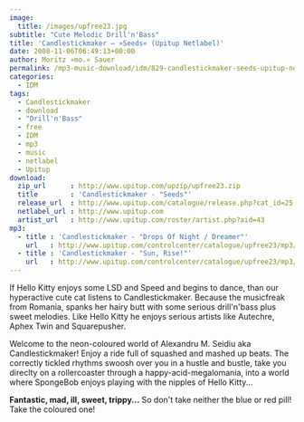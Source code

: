 ```yaml
---
image:
  title: /images/upfree23.jpg
subtitle: "Cute Melodic Drill'n'Bass"
title: 'Candlestickmaker – »Seeds« (Upitup Netlabel)'
date: 2008-11-06T06:49:13+00:00
author: Moritz »mo.« Sauer
permalink: /mp3-music-download/idm/829-candlestickmaker-seeds-upitup-netlabel
categories:
  - IDM
tags:
  - Candlestickmaker
  - download
  - "Drill'n'Bass"
  - free
  - IDM
  - mp3
  - music
  - netlabel
  - Upitup
download:
  zip_url      : http://www.upitup.com/upzip/upfree23.zip
  title        : 'Candlestickmaker - "Seeds"'
  release_url  : http://www.upitup.com/catalogue/release.php?cat_id=25
  netlabel_url : http://www.upitup.com
  artist_url   : http://www.upitup.com/roster/artist.php?aid=43
mp3:
  - title : 'Candlestickmaker - "Drops Of Night / Dreamer"'
    url   : http://www.upitup.com/controlcenter/catalogue/upfree23/mp3/upfree23-Track11.mp3
  - title : 'Candlestickmaker - "Sun, Rise!"'
    url   : http://www.upitup.com/controlcenter/catalogue/upfree23/mp3/upfree23-Track09.mp3
---
```

If Hello Kitty enjoys some LSD and Speed and begins to dance, than our hyperactive cute cat listens to Candlestickmaker. Because the musicfreak from Romania, spanks her hairy butt with some serious drill'n'bass plus sweet melodies. Like Hello Kitty he enjoys serious artists like Autechre, Aphex Twin and Squarepusher.
<!--more-->

<!--mp3links-->

Welcome to the neon-coloured world of Alexandru M. Seidiu aka Candlestickmaker! Enjoy a ride full of squashed and mashed up beats. The correctly tickled rhythms swoosh over you in a hustle and bustle, take you direclty on a rollercoaster through a happy-acid-megalomania, into a world where SpongeBob enjoys playing with the nipples of Hello Kitty...

**Fantastic, mad, ill, sweet, trippy...** So don't take neither the blue or red pill! Take the coloured one!
